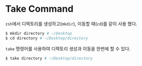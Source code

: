# Take Command

`zsh`에서 디렉토리를 생성하고(`mkdir`), 이동할 때(`cd`)를 같이 사용 했다.

```sh
$ mkdir directory # ~/Desktop
$ cd directory # ~/Desktop/directory
```

`take` 명령어를 사용하여 디렉토리 생성과 이동을 한번에 할 수 있다.

```sh
$ take directory # ~/Desktop/directory
```
